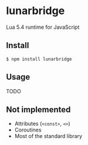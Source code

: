 # lunarbridge

Lua 5.4 runtime for JavaScript

## Install

```
$ npm install lunarbridge
```

## Usage

TODO

## Not implemented

- Attributes (`<const>`, `<>`)
- Coroutines
- Most of the standard library
